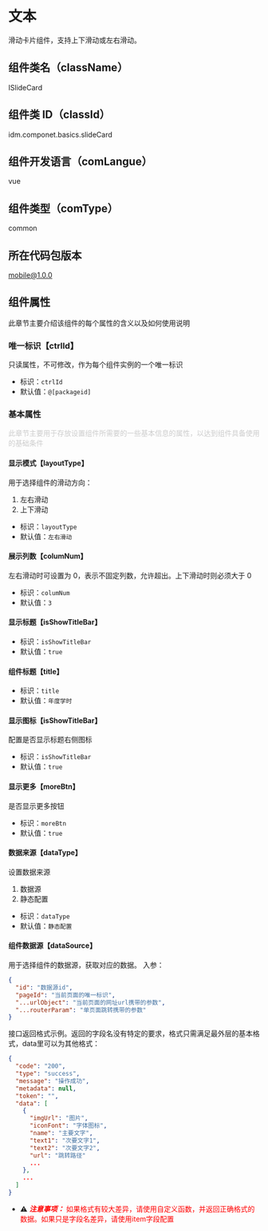 # 文本

滑动卡片组件，支持上下滑动或左右滑动。

## 组件类名（className）

ISlideCard

## 组件类 ID（classId）

idm.componet.basics.slideCard

## 组件开发语言（comLangue）

vue

## 组件类型（comType）

common

## 所在代码包版本

mobile@1.0.0

## 组件属性

此章节主要介绍该组件的每个属性的含义以及如何使用说明

### 唯一标识【ctrlId】

只读属性，不可修改，作为每个组件实例的一个唯一标识

- 标识：`ctrlId`
- 默认值：`@[packageid]`

### 基本属性

<font color="#CCCCCC">此章节主要用于存放设置组件所需要的一些基本信息的属性，以达到组件具备使用的基础条件</font>

#### 显示模式【layoutType】

用于选择组件的滑动方向：

1. 左右滑动
2. 上下滑动

- 标识：`layoutType`
- 默认值：`左右滑动`

#### 展示列数【columNum】

左右滑动时可设置为 0，表示不固定列数，允许超出。上下滑动时则必须大于 0

- 标识：`columNum`
- 默认值：`3`

#### 显示标题【isShowTitleBar】

- 标识：`isShowTitleBar`
- 默认值：`true`

#### 组件标题【title】

- 标识：`title`
- 默认值：`年度学时`

#### 显示图标【isShowTitleBar】

配置是否显示标题右侧图标

- 标识：`isShowTitleBar`
- 默认值：`true`

#### 显示更多【moreBtn】

是否显示更多按钮

- 标识：`moreBtn`
- 默认值：`true`

#### 数据来源【dataType】

设置数据来源

1. 数据源
2. 静态配置

- 标识：`dataType`
- 默认值：`静态配置`

#### 组件数据源【dataSource】

用于选择组件的数据源，获取对应的数据。
入参：

```json
{
  "id": "数据源id",
  "pageId": "当前页面的唯一标识",
  "...urlObject": "当前页面的网址url携带的参数",
  "...routerParam": "单页面跳转携带的参数"
}
```

接口返回格式示例。返回的字段名没有特定的要求，格式只需满足最外层的基本格式，data里可以为其他格式：

```json
{
  "code": "200",
  "type": "success",
  "message": "操作成功",
  "metadata": null,
  "token": "",
  "data": [
    {
      "imgUrl": "图片",
      "iconFont": "字体图标",
      "name": "主要文字",
      "text1": "次要文字1",
      "text2": "次要文字2",
      "url": "跳转路径"
      ...
    },
    ...
  ]
}
```

- ⚠ <font color="#FF0000">**_注意事项：_**</font>
  <font color="#FF0000">如果格式有较大差异，请使用自定义函数，并返回正确格式的数据。如果只是字段名差异，请使用item字段配置</font>
